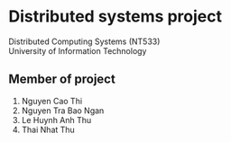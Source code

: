 # Distributed systems project
Distributed Computing Systems (NT533)  
University of Information Technology
## Member of project
1. Nguyen Cao Thi
2. Nguyen Tra Bao Ngan
3. Le Huynh Anh Thu
4. Thai Nhat Thu
